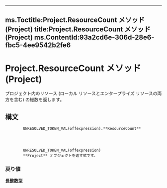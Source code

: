 

---
ms.Toctitle:Project.ResourceCount メソッド (Project)
title:Project.ResourceCount メソッド (Project)
ms.ContentId:93a2cd6e-306d-28e6-fbc5-4ee9542b2fe6
---
# Project.ResourceCount メソッド (Project)




プロジェクト内のリソース (ローカル リソースとエンタープライズ リソースの両方を含む) の総数を返します。

## 構文

            UNRESOLVED_TOKEN_VAL(offexpression).**ResourceCount**




            UNRESOLVED_TOKEN_VAL(offexpression)
            **Project** オブジェクトを返す式です。

### 戻り値
**長整数型**






